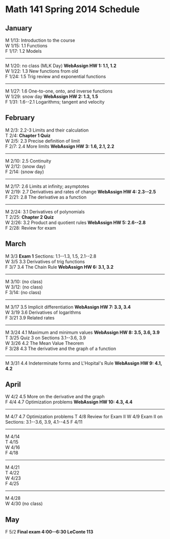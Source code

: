 # Math 141 Spring 2014 Schedule

## January

M 1/13: Introduction to the course  
W 1/15: 1.1 Functions  
F 1/17: 1.2 Models  

---------------------------------------------------------
M 1/20: no class (MLK Day)  **WebAssign HW 1: 1.1, 1.2**  
W 1/22: 1.3 New functions from old  
F 1/24: 1.5 Trig review and exponential functions  

----------------------------------------------------------
M 1/27: 1.6 One-to-one, onto, and inverse functions    
W 1/29: snow day   **WebAssign HW 2: 1.3, 1.5**  
F 1/31: 1.6--2.1 Logarithms; tangent and velocity  

## February

M 2/3: 2.2-3 Limits and their calculation    
T 2/4: **Chapter 1 Quiz**  
W 2/5: 2.3 Precise definition of limit  
F 2/7: 2.4 More limits   **WebAssign HW 3: 1.6, 2.1, 2.2**  

----------------------------------------------------------
M 2/10: 2.5 Continuity  
W 2/12: (snow day)  
F 2/14: (snow day)  

----------------------------------------------------------
M 2/17: 2.6 Limits at infinity; asymptotes   
W 2/19: 2.7 Derivatives and rates of change **WebAssign HW 4: 2.3--2.5**  
F 2/21: 2.8 The derivative as a function     


----------------------------------------------------------
M 2/24: 3.1 Derivatives of polynomials  
T 2/25:  **Chapter 2 Quiz**   
W 2/26: 3.2 Product and quotient rules  **WebAssign HW 5: 2.6--2.8**    
F 2/28: Review for exam  

## March          

M 3/3    **Exam 1** Sections: 1.1--1.3, 1.5, 2.1--2.8  
W 3/5    3.3 Derivatives of trig functions   
F 3/7    3.4 The Chain Rule  **WebAssign HW 6: 3.1, 3.2**  

----------------------------------------------------------
M 3/10: (no class)  
W 3/12: (no class)  
F 3/14: (no class)  

----------------------------------------------------------
M 3/17  3.5 Implicit differentiation  **WebAssign HW 7: 3.3, 3.4**  
W 3/19  3.6 Derivatives of logarithms   
F 3/21  3.9 Related rates  

----------------------------------------------------------
M 3/24  4.1 Maximum and minimum values  **WebAssign HW 8: 3.5, 3.6, 3.9**    
T 3/25  Quiz 3 on Sections 3.1--3.6, 3.9  
W 3/26  4.2 The Mean Value Theorem  
F 3/28  4.3 The derivative and the graph of a function  

----------------------------------------------------------
M 3/31  4.4 Indeterminate forms and L'Hopital's Rule    **WebAssign HW 9: 4.1, 4.2**

## April

W 4/2  4.5 More on the derivative and the graph  
F 4/4  4.7 Optimization problems    **WebAssign HW 10: 4.3, 4.4**

------------------------------------------------------------
M 4/7  4.7 Optimization problems
T 4/8  Review for Exam II
W 4/9  Exam II on Sections: 3.1--3.6, 3.9, 4.1--4.5
F 4/11   

------------------------------------------------------------
M 4/14  
T 4/15  
W 4/16  
F 4/18  

------------------------------------------------------------
M 4/21  
T 4/22  
W 4/23  
F 4/25 

------------------------------------------------------------
M 4/28  
W 4/30  (no class)  

## May
F 5/2 **Final exam 4:00--6:30 LeConte 113**  

                                                                  
